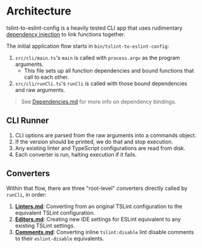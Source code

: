 # Architecture

tslint-to-eslint-config is a heavily tested CLI app that uses rudimentary [dependency injection](https://wikipedia.org/wiki/Dependency_injection) to link functions together.

The initial application flow starts in `bin/tslint-to-eslint-config`:

1. `src/cli/main.ts`'s `main` is called with `process.argv` as the program arguments.
    * This file sets up all function dependencies and bound functions that call to each other.
2. `src/cli/runCli.ts`'s `runCli` is called with those bound dependencies and raw arguments.

> See [Dependencies.md](./Dependencies.md) for more info on dependency bindings.

## CLI Runner

1. CLI options are parsed from the raw arguments into a commands object.
2. If the version should be printed, we do that and stop execution.
3. Any existing linter and TypeScript configurations are read from disk.
4. Each converter is run, halting execution if it fails.

## Converters

Within that flow, there are three "root-level" converters directly called by `runCli`, in order:

1. **[Linters.md](./Linters.md)**: Converting from an original TSLint configuration to the equivalent TSLint configuration.
2. **[Editors.md](./Editors.md)**: Creating new IDE settings for ESLint equivalent to any existing TSLint settings.
3. **[Comments.md](./Comments.md)**: Converting inline `tslint:disable` lint disable comments to their `eslint-disable` equivalents.
